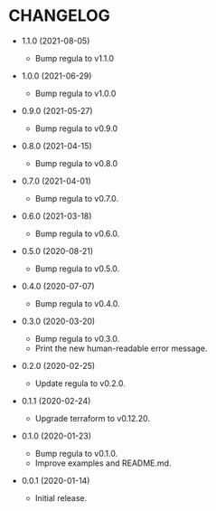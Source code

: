 # CHANGELOG

 -  1.1.0 (2021-08-05)
     *  Bump regula to v1.1.0

 -  1.0.0 (2021-06-29)
     *  Bump regula to v1.0.0

 -  0.9.0 (2021-05-27)
     *  Bump regula to v0.9.0

 -  0.8.0 (2021-04-15)
     *  Bump regula to v0.8.0

 -  0.7.0 (2021-04-01)
     *  Bump regula to v0.7.0.

 -  0.6.0 (2021-03-18)
     *  Bump regula to v0.6.0.

 -  0.5.0 (2020-08-21)
     *  Bump regula to v0.5.0.

 -  0.4.0 (2020-07-07)
     *  Bump regula to v0.4.0.

 -  0.3.0 (2020-03-20)
     *  Bump regula to v0.3.0.
     *  Print the new human-readable error message.

 -  0.2.0 (2020-02-25)
     *  Update regula to v0.2.0.

 -  0.1.1 (2020-02-24)
     *  Upgrade terraform to v0.12.20.

 -  0.1.0 (2020-01-23)
     *  Bump regula to v0.1.0.
     *  Improve examples and README.md.

 -  0.0.1 (2020-01-14)
     *  Initial release.

